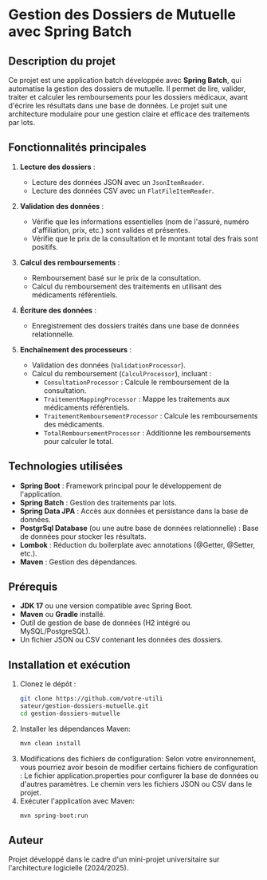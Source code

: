 # Gestion des Dossiers de Mutuelle avec Spring Batch

## Description du projet

Ce projet est une application batch développée avec **Spring Batch**, qui automatise la gestion des dossiers de mutuelle. Il permet de lire, valider, traiter et calculer les remboursements pour les dossiers médicaux, avant d'écrire les résultats dans une base de données. Le projet suit une architecture modulaire pour une gestion claire et efficace des traitements par lots.

## Fonctionnalités principales

1. **Lecture des dossiers** :
   - Lecture des données JSON avec un `JsonItemReader`.
   - Lecture des données CSV avec un `FlatFileItemReader`.

2. **Validation des données** :
   - Vérifie que les informations essentielles (nom de l'assuré, numéro d'affiliation, prix, etc.) sont valides et présentes.
   - Vérifie que le prix de la consultation et le montant total des frais sont positifs.

3. **Calcul des remboursements** :
   - Remboursement basé sur le prix de la consultation.
   - Calcul du remboursement des traitements en utilisant des médicaments référentiels.

4. **Écriture des données** :
   - Enregistrement des dossiers traités dans une base de données relationnelle.

5. **Enchaînement des processeurs** :
   - Validation des données (`ValidationProcessor`).
   - Calcul du remboursement (`CalculProcessor`), incluant :
     - `ConsultationProcessor` : Calcule le remboursement de la consultation.
     - `TraitementMappingProcessor` : Mappe les traitements aux médicaments référentiels.
     - `TraitementRemboursementProcessor` : Calcule les remboursements des médicaments.
     - `TotalRemboursementProcessor` : Additionne les remboursements pour calculer le total.

## Technologies utilisées

- **Spring Boot** : Framework principal pour le développement de l'application.
- **Spring Batch** : Gestion des traitements par lots.
- **Spring Data JPA** : Accès aux données et persistance dans la base de données.
- **PostgrSql Database** (ou une autre base de données relationnelle) : Base de données pour stocker les résultats.
- **Lombok** : Réduction du boilerplate avec annotations (@Getter, @Setter, etc.).
- **Maven** : Gestion des dépendances.

## Prérequis

- **JDK 17** ou une version compatible avec Spring Boot.
- **Maven** ou **Gradle** installé.
- Outil de gestion de base de données (H2 intégré ou MySQL/PostgreSQL).
- Un fichier JSON ou CSV contenant les données des dossiers.

## Installation et exécution

1. Clonez le dépôt :
   ```bash
   git clone https://github.com/votre-utili
   sateur/gestion-dossiers-mutuelle.git
   cd gestion-dossiers-mutuelle
2. Installer les dépendances Maven:
   ```bash
   mvn clean install
3. Modifications des fichiers de configuration:
   Selon votre environnement, vous pourriez avoir besoin de modifier certains fichiers de configuration :
   Le fichier application.properties pour configurer la base de données ou d'autres paramètres.
   Le chemin vers les fichiers JSON ou CSV dans le projet.
4. Exécuter l'application avec Maven:
   ```bash
   mvn spring-boot:run
## Auteur

Projet développé dans le cadre d'un mini-projet universitaire sur l'architecture logicielle (2024/2025).
